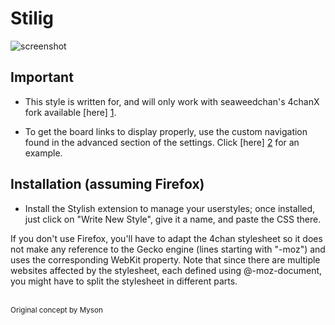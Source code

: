 Stilig
======

![screenshot](http://i.imgur.com/H59oQBJ.png)

 Important
-----------
* This style is written for, and will only work with seaweedchan's 4chanX fork available [here] [1].

[1]: http://seaweedchan.github.io/4chan-x/
[2]: http://i.imgur.com/duPWxIu.png

* To get the board links to display properly, use the custom navigation found in the advanced section of the settings. Click [here] [2] for an example.

Installation (assuming Firefox)
-------------------------------

* Install the Stylish extension to manage your userstyles; once installed, just click on "Write New Style", give it a name, and paste the CSS there.

If you don't use Firefox, you'll have to adapt the 4chan stylesheet so it does not make any reference to the Gecko engine (lines starting with "-moz") and uses the corresponding WebKit property. Note that since there are multiple websites affected by the stylesheet, each defined using @-moz-document, you might have to split the stylesheet in different parts.
<br />
<br />

<sup>Original concept by Myson</sup>
